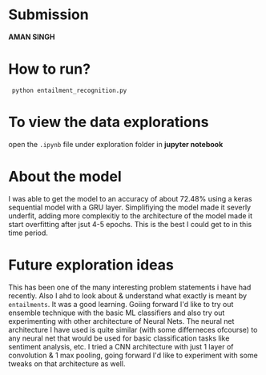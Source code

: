 # Submission

**AMAN SINGH**

# How to run?

` python entailment_recognition.py`

# To view the data explorations

open the `.ipynb` file under exploration folder in **jupyter notebook**

# About the model

I was able to get the model to an accuracy of about 72.48% using a keras sequential model with a GRU layer. Simplifiying the model made it severly underfit, adding more complexitiy to the architecture of the model made it start overfitting after jsut 4-5 epochs. This is the best I could get to in this time period.

# Future exploration ideas

This has been one of the many interesting problem statements i have had recently. Also I ahd to look about & understand what exactly is meant by `entailments`. It was a good learning. Goiing forward I'd like to try out ensemble technique with the basic ML classifiers and also try out experimenting with other architecture of Neural Nets. The neural net architecture I have used is quite similar (with some differneces ofcourse) to any neural net that would be used for basic classification tasks like sentiment analysis, etc.
I tried a CNN architecture with just 1 layer of convolution & 1 max pooling, going forward I'd like to experiment with some tweaks on that architecture as well.


